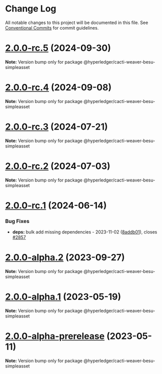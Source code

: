 # Change Log

All notable changes to this project will be documented in this file.
See [Conventional Commits](https://conventionalcommits.org) for commit guidelines.

# [2.0.0-rc.5](https://github.com/hyperledger/cacti/samples/besu/simpleasset/compare/v2.0.0-rc.4...v2.0.0-rc.5) (2024-09-30)

**Note:** Version bump only for package @hyperledger/cacti-weaver-besu-simpleasset

# [2.0.0-rc.4](https://github.com/hyperledger/cacti/samples/besu/simpleasset/compare/v2.0.0-rc.3...v2.0.0-rc.4) (2024-09-08)

**Note:** Version bump only for package @hyperledger/cacti-weaver-besu-simpleasset

# [2.0.0-rc.3](https://github.com/hyperledger/cacti/samples/besu/simpleasset/compare/v2.0.0-rc.2...v2.0.0-rc.3) (2024-07-21)

**Note:** Version bump only for package @hyperledger/cacti-weaver-besu-simpleasset

# [2.0.0-rc.2](https://github.com/hyperledger/cacti/samples/besu/simpleasset/compare/v2.0.0-rc.1...v2.0.0-rc.2) (2024-07-03)

**Note:** Version bump only for package @hyperledger/cacti-weaver-besu-simpleasset

# [2.0.0-rc.1](https://github.com/hyperledger/cacti/samples/besu/simpleasset/compare/v2.0.0-alpha.2...v2.0.0-rc.1) (2024-06-14)

### Bug Fixes

* **deps:** bulk add missing dependencies - 2023-11-02 ([8addb01](https://github.com/hyperledger/cacti/samples/besu/simpleasset/commit/8addb018b6d124d54d9d948bbaeba6ea33b67153)), closes [#2857](https://github.com/hyperledger/cacti/samples/besu/simpleasset/issues/2857)

# [2.0.0-alpha.2](https://github.com/hyperledger/cacti/samples/besu/simpleasset/compare/v2.0.0-alpha.1...v2.0.0-alpha.2) (2023-09-27)

**Note:** Version bump only for package @hyperledger/cacti-weaver-besu-simpleasset

# [2.0.0-alpha.1](https://github.com/hyperledger/cacti/samples/besu/simpleasset/compare/v2.0.0-alpha-prerelease...v2.0.0-alpha.1) (2023-05-19)

**Note:** Version bump only for package @hyperledger/cacti-weaver-besu-simpleasset

# [2.0.0-alpha-prerelease](https://github.com/hyperledger/cacti/samples/besu/simpleasset/compare/v1.2.0...v2.0.0-alpha-prerelease) (2023-05-11)

**Note:** Version bump only for package @hyperledger/cacti-weaver-besu-simpleasset
